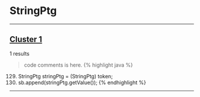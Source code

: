 # StringPtg

***

## [Cluster 1](./1)
1 results
> code comments is here.
{% highlight java %}
129. StringPtg stringPtg = (StringPtg) token;
130. sb.append(stringPtg.getValue());
{% endhighlight %}

***

